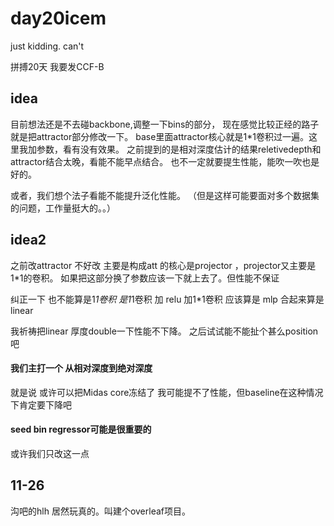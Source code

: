 # day20icem
just kidding. can't 

拼搏20天 我要发CCF-B

## idea
目前想法还是不去碰backbone,调整一下bins的部分，
现在感觉比较正经的路子就是把attractor部分修改一下。
base里面attractor核心就是1*1卷积过一遍。这里我加参数，看有没有效果。
之前提到的是相对深度估计的结果reletivedepth和attractor结合太晚，看能不能早点结合。
也不一定就要提生性能，能吹一吹也是好的。

或者，我们想个法子看能不能提升泛化性能。
（但是这样可能要面对多个数据集的问题，工作量挺大的。。）

## idea2
 之前改attractor 不好改
 主要是构成att 的核心是projector
 ，projector又主要是1*1的卷积。
 如果把这部分换了参数应该一下就上去了。但性能不保证

纠正一下 
也不能算是1*1卷积 
是1*1卷积 加 relu 
加1*1卷积
应该算是 mlp
合起来算是linear

我祈祷把linear 厚度double一下性能不下降。
之后试试能不能扯个甚么position吧


#### 我们主打一个 从相对深度到绝对深度
就是说 或许可以把Midas core冻结了
我可能提不了性能，但baseline在这种情况下肯定要下降吧

#### seed bin regressor可能是很重要的
或许我们只改这一点
## 11-26
沟吧的hlh 居然玩真的。叫建个overleaf项目。

##